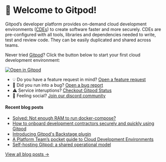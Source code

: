 # 👋 Welcome to Gitpod!

Gitpod’s developer platform provides on-demand cloud development environments ([CDEs](https://www.gitpod.io/cde)) to create software faster and more securely. CDEs are pre-configured with all tools, libraries and dependencies needed to write, test and review code. They can be easily duplicated and shared across teams.

Never tried [Gitpod](https://www.gitpod.io/)? Click the button below to start your first cloud development environment:

[![Open in Gitpod](https://gitpod.io/button/open-in-gitpod.svg)](https://gitpod.new)

* 💡 Do you have a feature request in mind? [Open a feature request](https://github.com/gitpod-io/gitpod/issues/new?assignees=&labels=&template=feature_request.md&title=)
* 🐛 Did you run into a bug? [Open a bug report](https://github.com/gitpod-io/gitpod/issues/new?assignees=&labels=bug&template=bug_report.yml)
* ⚠️ Service interuptions? [Checkout Gitpod Status](https://gitpodstatus.com/)
* 🦩 Feeling social? [Join our discord community](https://www.gitpod.io/chat)

#### Recent blog posts

<!--START_SECTION:feed-->
* [Solved: Not enough RAM to run docker-compose?](https://www.gitpod.io/blog/ram-docker-compose)
* [How to onboard development contractors securely and quickly using Gitpod](https://www.gitpod.io/blog/onboard-contractors-securely-and-quickly-using-gitpod)
* [Introducing Gitpod's Backstage plugin](https://www.gitpod.io/blog/introducing-gitpods-backstage-plugin)
* [A Platform Team’s pocket guide to Cloud Development Environments](https://www.gitpod.io/blog/whats-a-cloud-development-environment)
* [Self-hosting Gitpod: a shared operational model](https://www.gitpod.io/blog/self-hosted-shared-operational-model)
<!--END_SECTION:feed-->

[View all blog posts &rarr;](https://www.gitpod.io/blog)
